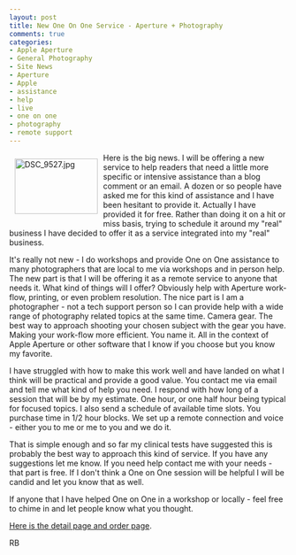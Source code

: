 ```yaml
---
layout: post
title: New One On One Service - Aperture + Photography
comments: true
categories:
- Apple Aperture
- General Photography
- Site News
- Aperture
- Apple
- assistance
- help
- live
- one on one
- photography
- remote support
---
```

<a rel="lightbox" href="/wp-content/uploads/2010/01/DSC_9527.jpg"><img title="DSC_9527.jpg" src="/wp-content/uploads/2010/01/.thumbs/.DSC_9527.jpg" border="0" alt="DSC_9527.jpg" hspace="10" vspace="10" width="150" height="100" align="left" /></a>Here is the big news. I will be offering a new service to help readers that need a little more specific or intensive assistance than a blog comment or an email. A dozen or so people have asked me for this kind of assistance and I have been hesitant to provide it. Actually I have provided it for free. Rather than doing it on a hit or miss basis, trying to schedule it around my "real" business I have decided to offer it as a service integrated into my "real" business.

It's really not new - I do workshops and provide One on One assistance to many photographers that are local to me via workshops and in person help. The new part is that I will be offering it as a remote service to anyone that needs it. What kind of things will I offer? Obviously help with Aperture work-flow, printing, or even problem resolution. The nice part is I am a photographer - not a tech support person so I can provide help with a wide range of photography related topics at the same time. Camera gear. The best way to approach shooting your chosen subject with the gear you have. Making your work-flow more efficient. You name it. All in the context of Apple Aperture or other software that I know if you choose but you know my favorite.

I have struggled with how to make this work well and have landed on what I think will be practical and provide a good value. You contact me via email and tell me what kind of help you need. I respond with how long of a session that will be by my estimate. One hour, or one half hour being typical for focused topics. I also send a schedule of available time slots. You purchase time in 1/2 hour blocks. We set up a remote connection and voice - either you to me or me to you and we do it.

That is simple enough and so far my clinical tests have suggested this is probably the best way to approach this kind of service. If you have any suggestions let me know. If you need help contact me with your needs - that part is free. If I don't think a One on One session will be helpful I will be candid and let you know that as well.

If anyone that I have helped One on One in a workshop or locally - feel free to chime in and let people know what you thought.

<a href="http://photo.rwboyer.com/aperture-photography-one-on-one-assistance/">Here is the detail page and order page</a>.

RB